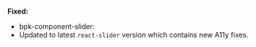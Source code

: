 **Fixed:**
 - bpk-component-slider:
  - Updated to latest `react-slider` version which contains new A11y fixes.